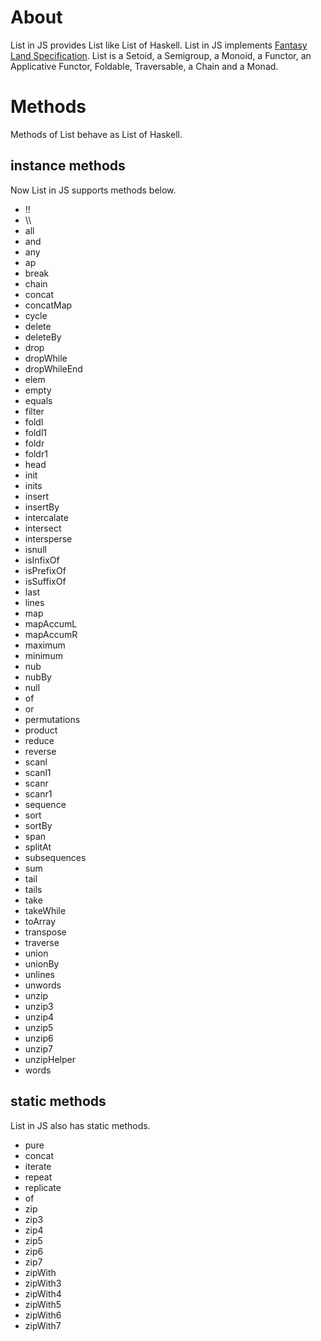 # About
List in JS provides List like List of Haskell. List in JS implements [Fantasy Land Specification](https://github.com/fantasyland/fantasy-land). List is a Setoid, a Semigroup, a Monoid, a Functor, an Applicative Functor, Foldable, Traversable, a Chain and a Monad.

# Methods
Methods of List behave as List of Haskell.

## instance methods
Now List in JS supports methods below.

* !!
* \\\\
* all
* and
* any
* ap
* break
* chain
* concat
* concatMap
* cycle
* delete
* deleteBy
* drop
* dropWhile
* dropWhileEnd
* elem
* empty
* equals
* filter
* foldl
* foldl1
* foldr
* foldr1
* head
* init
* inits
* insert
* insertBy
* intercalate
* intersect
* intersperse
* isnull
* isInfixOf
* isPrefixOf
* isSuffixOf
* last
* lines
* map
* mapAccumL
* mapAccumR
* maximum
* minimum
* nub
* nubBy
* null
* of
* or
* permutations
* product
* reduce
* reverse
* scanl
* scanl1
* scanr
* scanr1
* sequence
* sort
* sortBy
* span
* splitAt
* subsequences
* sum
* tail
* tails
* take
* takeWhile
* toArray
* transpose
* traverse
* union
* unionBy
* unlines
* unwords
* unzip
* unzip3
* unzip4
* unzip5
* unzip6
* unzip7
* unzipHelper
* words

## static methods
List in JS also has static methods.

* pure
* concat
* iterate
* repeat
* replicate
* of
* zip
* zip3
* zip4
* zip5
* zip6
* zip7
* zipWith
* zipWith3
* zipWith4
* zipWith5
* zipWith6
* zipWith7
